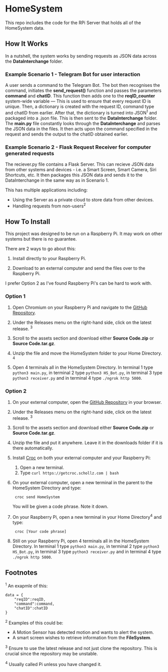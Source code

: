 # HomeSystem

This repo includes the code for the RPi Server that holds all of the HomeSystem data.

## How It Works
In a nutshell, the system works by sending requests as JSON data across the **DataInterchange** folder.

### Example Scenario 1 - Telegram Bot for user interaction
A user sends a command to the Telegram Bot. The bot then recognises the command, initiates the **send_request()** function and passes the parameters **command** and **chatID**. This function then adds one to the **reqID_counter** system-wide variable — This is used to ensure that every request ID is unique. Then, a dictionary is created with the request ID, command type and chatID from earlier. After that, the dictionary is turned into JSON<sup>1</sup> and packaged into a .json file. This is then sent to the **DataInterchange** folder. The **main.py** file constantly looks through the **DataInterchange** and parses the JSON data in the files. It then acts upon the command specified in the request and sends the output to the chatID obtained earlier.

### Example Scenario 2 - Flask Request Receiver for computer generated requests
The reciever.py file contains a Flask Server. This can recieve JSON data from other systems and devices - i.e. a Smart Screen, Smart Camera, Siri Shortcuts, etc. It then packages this JSON data and sends it to the DataInterchange in the same way as in Scenario 1.

This has multiple applications including:
- Using the Server as a private cloud to store data from other devices.
- Handling requests from non-users<sup>2</sup>

## How To Install
This project was designed to be run on a Raspberry Pi. It may work on other systems but there is no guarantee.

There are 2 ways to go about this:

1. Install directly to your Raspberry Pi.

2. Download to an external computer and send the files over to the Raspberry Pi.

I prefer Option 2 as I've found Raspberry Pi's can be hard to work with.

### Option 1
1. Open Chromium on your Raspberry Pi and navigate to the [GitHub Repository](https://github.com/TomCummings07/HomeSystem).

2. Under the Releases menu on the right-hand side, click on the latest release. <sup>3</sup>

3. Scroll to the assets section and download either **Source Code.zip** or **Source Code.tar.gz**.

4. Unzip the file and move the HomeSystem folder to your Home Directory. <sup>4</sup>

5. Open 4 terminals all in the HomeSystem Directory. In terminal 1 type `python3 main.py`, in terminal 2 type `python3 HS_Bot.py`, in terminal 3 type `python3 receiver.py` and in terminal 4 type `./ngrok http 5000`.

### Option 2
1. On your external computer, open the [GitHub Repository](https://github.com/TomCummings07/HomeSystem) in your browser.

2. Under the Releases menu on the right-hand side, click on the latest release. <sup>3</sup>

3. Scroll to the assets section and download either **Source Code.zip** or **Source Code.tar.gz**.

4. Unzip the file and put it anywhere. Leave it in the downloads folder if it is there automatically.

5. Install [Croc](https://github.com/schollz/croc) on both your external computer and your Raspberry Pi:

    1. Open a new terminal.
    2. Type `curl https://getcroc.schollz.com | bash`

6. On your external computer, open a new terminal in the parent to the HomeSystem Directory and type:
    
        croc send HomeSystem
    
    You will be given a code phrase. Note it down.

7. On your Raspberry Pi, open a new terminal in your Home Directory<sup>4</sup> and type:

        croc [Your code phrase]

8. Still on your Raspberry Pi, open 4 terminals all in the HomeSystem Directory. In terminal 1 type `python3 main.py`, in terminal 2 type `python3 HS_Bot.py`, in terminal 3 type `python3 receiver.py` and in terminal 4 type `./ngrok http 5000`.

## Footnotes
<sup>1</sup> An exapmle of this:

    data = {
        "reqID":reqID,
        "command":command,
        "chatID":chatID
    }

<sup>2</sup> Examples of this could be:
- A Motion Sensor has detected motion and wants to alert the system.
- A smart screen wishes to retrieve information from the **FileSystem**.

<sup>3</sup> Ensure to use the latest release and not just clone the repository. This is crucial since the repository may be unstable.

<sup>4</sup> Usually called Pi unless you have changed it.